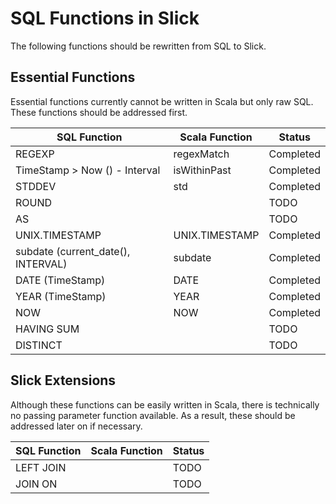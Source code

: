  SQL Functions in Slick 
==========================

The following functions should be rewritten from SQL to Slick.

## Essential Functions

Essential functions currently cannot be written in Scala but only raw SQL. These functions should be addressed first.

| SQL Function                        | Scala Function        | Status             | 
| ----------------------------------- | --------------------- | -------------------| 
| REGEXP                              | regexMatch            | Completed          |
| TimeStamp > Now () - Interval       | isWithinPast          | Completed          |
| STDDEV                              | std                   | Completed          |
| ROUND                               |                       | TODO               |
| AS                                  |                       | TODO               |
| UNIX.TIMESTAMP                      | UNIX.TIMESTAMP        | Completed          |
| subdate (current_date(), INTERVAL)  | subdate               | Completed          |
| DATE (TimeStamp)                    | DATE                  | Completed          |
| YEAR (TimeStamp)                    | YEAR                  | Completed          |
| NOW                                 | NOW                   | Completed          |
| HAVING SUM                          |                       | TODO               |
| DISTINCT                            |                       | TODO               |


## Slick Extensions

Although these functions can be easily written in Scala, there is technically no passing parameter function available. As a result, these should be addressed later on if necessary.

| SQL Function                        | Scala Function        | Status             | 
| ----------------------------------- | --------------------- | -------------------| 
| LEFT JOIN                           |                       | TODO               |
| JOIN ON                             |                       | TODO               |
